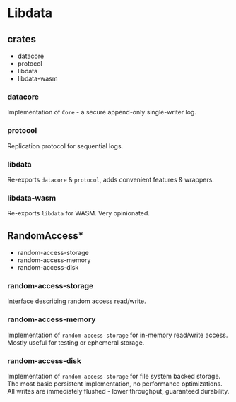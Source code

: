 # Libdata

## crates

- datacore
- protocol
- libdata
- libdata-wasm

### datacore

Implementation of `Core` - a secure append-only single-writer log.

### protocol

Replication protocol for sequential logs.

### libdata

Re-exports `datacore` & `protocol`, adds convenient features & wrappers.

### libdata-wasm

Re-exports `libdata` for WASM. Very opinionated.

## RandomAccess\*

- random-access-storage
- random-access-memory
- random-access-disk

### random-access-storage

Interface describing random access read/write.

### random-access-memory

Implementation of `random-access-storage` for in-memory read/write
access.
Mostly useful for testing or ephemeral storage.

### random-access-disk

Implementation of `random-access-storage` for file system backed
storage.
The most basic persistent implementation, no performance optimizations.
All writes are immediately flushed - lower throughput, guaranteed
durability.
